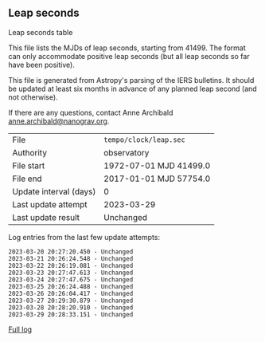 
## Leap seconds

Leap seconds table

This file lists the MJDs of leap seconds, starting from 41499.
The format can only accommodate positive leap seconds (but all
leap seconds so far have been positive).

This file is generated from Astropy's parsing of the IERS
bulletins. It should be updated at least six months in advance
of any planned leap second (and not otherwise).

If there are any questions, contact Anne Archibald
<anne.archibald@nanograv.org>.

|     |     |
|:--- |:--- |
| File | `tempo/clock/leap.sec` |
| Authority | observatory |
| File start | 1972-07-01 MJD 41499.0 |
| File end | 2017-01-01 MJD 57754.0 |
| Update interval (days) | 0 |
| Last update attempt | 2023-03-29 |
| Last update result | Unchanged |

Log entries from the last few update attempts:
```
2023-03-20 20:27:20.450 - Unchanged
2023-03-21 20:26:24.548 - Unchanged
2023-03-22 20:26:19.081 - Unchanged
2023-03-23 20:27:47.613 - Unchanged
2023-03-24 20:27:47.675 - Unchanged
2023-03-25 20:26:24.488 - Unchanged
2023-03-26 20:26:04.417 - Unchanged
2023-03-27 20:29:30.879 - Unchanged
2023-03-28 20:28:20.910 - Unchanged
2023-03-29 20:28:33.151 - Unchanged
```
[Full log](https://raw.githubusercontent.com/ipta/pulsar-clock-corrections/main/log/tempo/clock/leap.sec.log)
